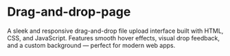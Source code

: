 # Drag-and-drop-page
A sleek and responsive drag-and-drop file upload interface built with HTML, CSS, and JavaScript. Features smooth hover effects, visual drop feedback, and a custom background — perfect for modern web apps.
